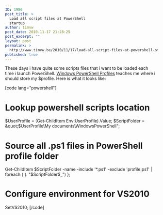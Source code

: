 ```yaml
---
ID: 1986
post_title: >
  Load all script files at PowerShell
  startup
author: timvw
post_date: 2010-11-17 21:28:25
post_excerpt: ""
layout: post
permalink: >
  http://www.timvw.be/2010/11/17/load-all-script-files-at-powershell-startup/
published: true
---
```

<p>These days i have quite some scripts files that i want to be loaded each time i launch PowerShell. <a href="http://msdn.microsoft.com/en-us/library/bb613488%28VS.85%29.aspx">Windows PowerShell Profiles</a> teaches me where i should store my $profile. Here is what it looks like:</p>

[code lang="powershell"]
# Lookup powershell scripts location
$UserProfile = (Get-ChildItem Env:UserProfile).Value;
$ScriptFolder = &quot;$UserProfile\My documents\WindowsPowerShell&quot;;

# Source all .ps1 files in PowerShell profile folder
Get-ChildItem $ScriptFolder -name -include '*.ps1' -exclude 'profile.ps1' 
 | foreach {  (. &quot;$ScriptFolder\$_&quot;) };

# Configure environment for VS2010
SetVS2010;
[/code]